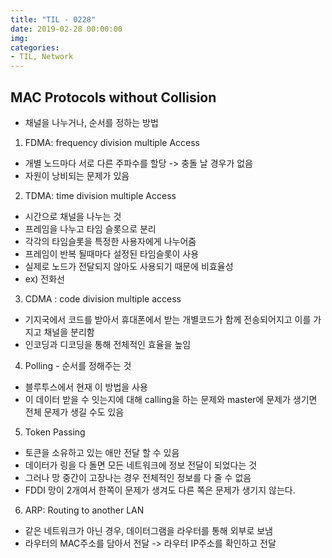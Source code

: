 ```yaml
---
title: "TIL - 0228"
date: 2019-02-28 00:00:00
img:
categories:
- TIL, Network
---
```


## MAC Protocols without Collision
- 채널을 나누거나, 순서를 정하는 방법

1. FDMA: frequency division multiple Access
- 개별 노드마다 서로 다른 주파수를 할당 -> 충돌 날 경우가 없음
- 자원이 낭비되는 문제가 있음

2. TDMA: time division multiple Access
- 시간으로 채널을 나누는 것
- 프레임을 나누고 타임 슬롯으로 분리
- 각각의 타임슬롯을 특정한 사용자에게 나누어줌
- 프레임이 반복 될때마다 설정된 타임슬롯이 사용
- 실제로 노드가 전달되지 않아도 사용되기 때문에 비효율성
- ex) 전화선

3. CDMA : code division multiple access
- 기지국에서 코드를 받아서 휴대폰에서 받는 개별코드가 함께 전송되어지고 이를 가지고 채널을 분리함
- 인코딩과 디코딩을 통해 전체적인 효율을 높임

4. Polling - 순서를 정해주는 것
- 블루투스에서 현재 이 방법을 사용
- 이 데이터 받을 수 잇는지에 대해 calling을 하는 문제와 master에 문제가 생기면 전체 문제가 생길 수도 있음

5. Token Passing
- 토큰을 소유하고 있는 애만 전달 할 수 있음
- 데이터가 링을 다 돌면 모든 네트워크에 정보 전달이 되었다는 것
- 그러나 망 중간이 고장나는 경우 전체적인 정보를 다 줄 수 없음
- FDDI 망이 2개여서 한쪽이 문제가 생겨도 다른 쪽은 문제가 생기지 않는다.

6. ARP: Routing to another LAN
- 같은 네트워크가 아닌 경우, 데이터그램을 라우터를 통해 외부로 보냄
- 라우터의 MAC주소를 담아서 전달 -> 라우터 IP주소를 확인하고 전달 
